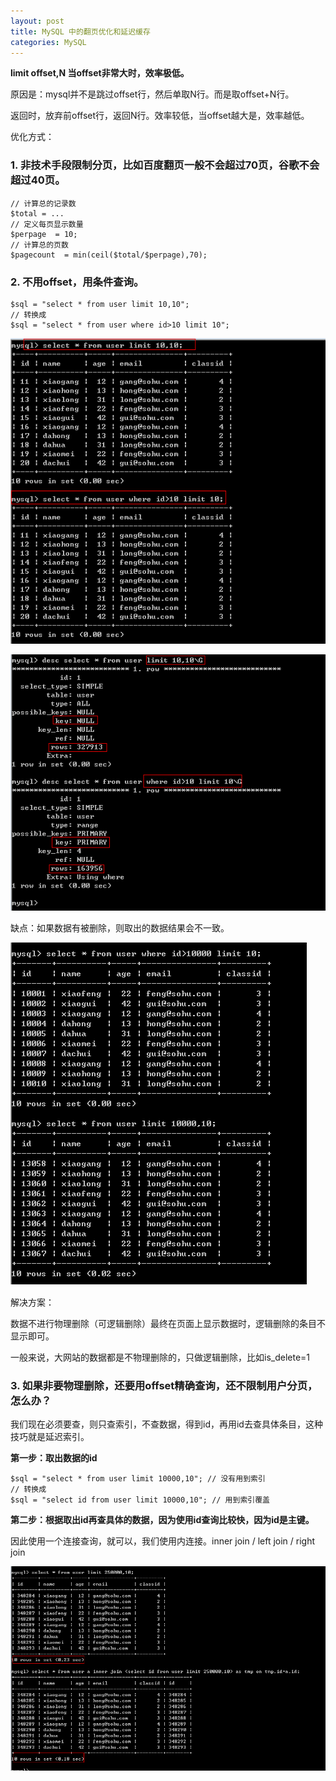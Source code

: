 ```yaml
---
layout: post
title: MySQL 中的翻页优化和延迟缓存
categories: MySQL
---
```


**limit offset,N 当offset非常大时，效率极低。** 

原因是：mysql并不是跳过offset行，然后单取N行。而是取offset+N行。

返回时，放弃前offset行，返回N行。效率较低，当offset越大是，效率越低。

优化方式：

### 1. 非技术手段限制分页，比如百度翻页一般不会超过70页，谷歌不会超过40页。

```
// 计算总的记录数
$total = ...
// 定义每页显示数量
$perpage  = 10;
// 计算总的页数
$pagecount  = min(ceil($total/$perpage),70);
```

### 2. 不用offset，用条件查询。

```
$sql = "select * from user limit 10,10";
// 转换成
$sql = "select * from user where id>10 limit 10";
```

![01.png](/static/images/2017/03/12/01.png)

![02.png](/static/images/2017/03/12/02.png)

缺点：如果数据有被删除，则取出的数据结果会不一致。

![03.png](/static/images/2017/03/12/03.png)

解决方案：

数据不进行物理删除（可逻辑删除）最终在页面上显示数据时，逻辑删除的条目不显示即可。

一般来说，大网站的数据都是不物理删除的，只做逻辑删除，比如is_delete=1

### 3. 如果非要物理删除，还要用offset精确查询，还不限制用户分页，怎么办？

我们现在必须要查，则只查索引，不查数据，得到id，再用id去查具体条目，这种技巧就是延迟索引。 

**第一步：取出数据的id**

```
$sql = "select * from user limit 10000,10"; // 没有用到索引
// 转换成
$sql = "select id from user limit 10000,10"; // 用到索引覆盖
```

**第二步：根据取出id再查具体的数据，因为使用id查询比较快，因为id是主键。**

因此使用一个连接查询，就可以，我们使用内连接。inner join / left join / right join

![04.png](/static/images/2017/03/12/04.png)